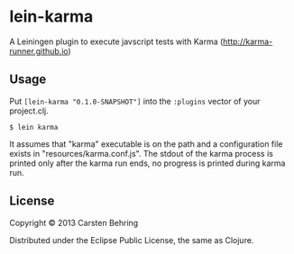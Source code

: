 # lein-karma

A Leiningen plugin to execute javscript tests with Karma (<http://karma-runner.github.io>)

## Usage

Put `[lein-karma "0.1.0-SNAPSHOT"]` into the `:plugins` vector of your project.clj.

    $ lein karma

It assumes that "karma" executable is on the path and a configuration file exists in "resources/karma.conf.js".
The stdout of the karma process is printed only after the karma run ends, no progress is printed during karma run.

## License

Copyright © 2013 Carsten Behring

Distributed under the Eclipse Public License, the same as Clojure.
